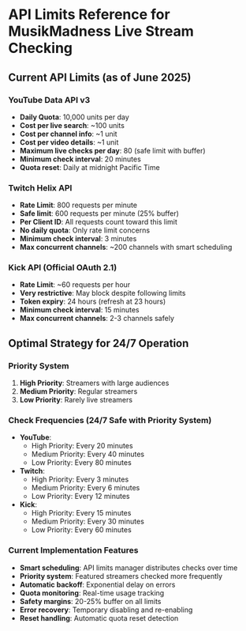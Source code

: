 # API Limits Reference for MusikMadness Live Stream Checking

## Current API Limits (as of June 2025)

### YouTube Data API v3
- **Daily Quota**: 10,000 units per day
- **Cost per live search**: ~100 units
- **Cost per channel info**: ~1 unit
- **Cost per video details**: ~1 unit
- **Maximum live checks per day**: 80 (safe limit with buffer)
- **Minimum check interval**: 20 minutes
- **Quota reset**: Daily at midnight Pacific Time

### Twitch Helix API
- **Rate Limit**: 800 requests per minute
- **Safe limit**: 600 requests per minute (25% buffer)
- **Per Client ID**: All requests count toward this limit
- **No daily quota**: Only rate limit concerns
- **Minimum check interval**: 3 minutes
- **Max concurrent channels**: ~200 channels with smart scheduling

### Kick API (Official OAuth 2.1)
- **Rate Limit**: ~60 requests per hour
- **Very restrictive**: May block despite following limits
- **Token expiry**: 24 hours (refresh at 23 hours)
- **Minimum check interval**: 15 minutes
- **Max concurrent channels**: 2-3 channels safely

## Optimal Strategy for 24/7 Operation

### Priority System
1. **High Priority**: Streamers with large audiences
2. **Medium Priority**: Regular streamers
3. **Low Priority**: Rarely live streamers

### Check Frequencies (24/7 Safe with Priority System)
- **YouTube**: 
  - High Priority: Every 20 minutes
  - Medium Priority: Every 40 minutes  
  - Low Priority: Every 80 minutes
- **Twitch**: 
  - High Priority: Every 3 minutes
  - Medium Priority: Every 6 minutes
  - Low Priority: Every 12 minutes
- **Kick**: 
  - High Priority: Every 15 minutes
  - Medium Priority: Every 30 minutes
  - Low Priority: Every 60 minutes

### Current Implementation Features
- **Smart scheduling**: API limits manager distributes checks over time
- **Priority system**: Featured streamers checked more frequently
- **Automatic backoff**: Exponential delay on errors
- **Quota monitoring**: Real-time usage tracking
- **Safety margins**: 20-25% buffer on all limits
- **Error recovery**: Temporary disabling and re-enabling
- **Reset handling**: Automatic quota reset detection
